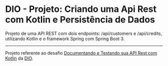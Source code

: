 # DIO - Projeto: Criando uma Api Rest com Kotlin e Persistência de Dados

Projeto de uma API REST com dois endpoints: /api/customers e /api/credits, utilizando Kotlin e o framework Spring com Spring Boot 3.

---

Projeto referente ao desafio [Documentando e Testando sua API Rest com Kotlin](https://web.dio.me/project/documentando-e-testando-sua-api-rest-com-kotlin/learning/de6a114c-b86a-4457-b0ab-3c5a93a86403) da [DIO](https://web.dio.me).
